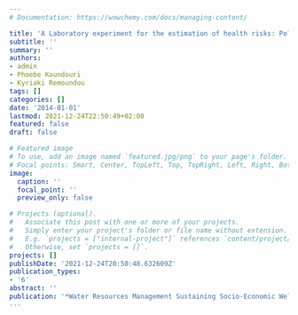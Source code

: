 ```yaml
---
# Documentation: https://wowchemy.com/docs/managing-content/

title: 'A Laboratory experiment for the estimation of health risks: Policy recommendations'
subtitle: ''
summary: ''
authors:
- admin
- Phoebe Koundouri
- Kyriaki Remoundou
tags: []
categories: []
date: '2014-01-01'
lastmod: 2021-12-24T22:50:49+02:00
featured: false
draft: false

# Featured image
# To use, add an image named `featured.jpg/png` to your page's folder.
# Focal points: Smart, Center, TopLeft, Top, TopRight, Left, Right, BottomLeft, Bottom, BottomRight.
image:
  caption: ''
  focal_point: ''
  preview_only: false

# Projects (optional).
#   Associate this post with one or more of your projects.
#   Simply enter your project's folder or file name without extension.
#   E.g. `projects = ["internal-project"]` references `content/project/deep-learning/index.md`.
#   Otherwise, set `projects = []`.
projects: []
publishDate: '2021-12-24T20:50:48.632609Z'
publication_types:
- '6'
abstract: ''
publication: '*Water Resources Management Sustaining Socio-Economic Welfare*'
---
```

